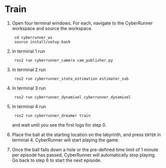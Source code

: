 Train
=====

1. Open four terminal windows. For each, navigate to the CyberRunner workspace and source the workspace.

        cd cyberrunner_ws
        source install/setup.bash

2. In terminal 1 run

        ros2 run cyberrunner_camera cam_publisher.py
3. In terminal 2 run

        ros2 run cyberrunner_state_estimation estimator_sub
4. In terminal 3 run 

        ros2 run cyberrunner_dynamixel cyberrunner_dynamixel

5. In terminal 4 run

        ros2 run cyberrunner_dreamer train
   and wait until you see the first logs for step 0.

6. Place the ball at the starting location on the labyrinth, and press `ENTER` in terminal 4. CyberRunner will start playing the game.

7. Once the ball falls down a hole or the pre-defined time limit of 1 minute per episode has passed, CyberRunner will automatically stop playing. Go back to step 6 to start the next episode.
